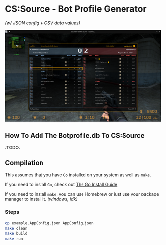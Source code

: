 # CS:Source - Bot Profile Generator
*(w/ JSON config + CSV data values)*

![cs:source custom bots](./cs-source-dynamic-bots-office-29-1.png)

## How To Add The Botprofile.db To CS:Source
:TODO:


## Compilation
This assumes that you have `Go` installed on your system as well as `make`.

If you need to install `Go`, check out [The Go Install Guide](https://go.dev/doc/install)

If you need to install `make`, you can use Homebrew or just use your package manager to install it. *(windows, idk)*

### Steps

```bash
cp example.AppConfig.json AppConfig.json
make clean
make build
make run
```


